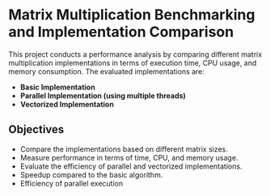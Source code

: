# Matrix Multiplication Benchmarking and Implementation Comparison

This project conducts a performance analysis by comparing different matrix multiplication implementations in terms of execution time, CPU usage, and memory consumption. The evaluated implementations are:

- **Basic Implementation**
- **Parallel Implementation (using multiple threads)**
- **Vectorized Implementation**

## Objectives

- Compare the implementations based on different matrix sizes.
- Measure performance in terms of time, CPU, and memory usage.
- Evaluate the efficiency of parallel and vectorized implementations.
- Speedup compared to the basic algorithm.
- Efficiency of parallel execution

